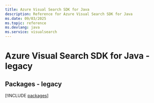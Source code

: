 ```yaml
---
title: Azure Visual Search SDK for Java
description: Reference for Azure Visual Search SDK for Java
ms.date: 09/03/2025
ms.topic: reference
ms.devlang: java
ms.service: visualsearch
---
```

# Azure Visual Search SDK for Java - legacy
## Packages - legacy
[!INCLUDE [packages](visual-search-index.md)]